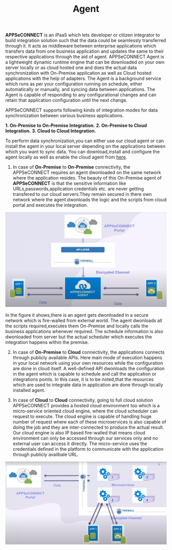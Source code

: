 ﻿---
title: "Agent"
toc: true
tag: developers
category: "Getting Started"
menus: 
    gettingstarted:
        title: "Agent"
        weight: 7
        icon: fa fa-wpexplorer
        identifier: accessingportal
---

**APPSeCONNECT** is an iPaaS which lets developer or citizen integrator to build integration solution such that the data could be seamlessly transferred through it. 
It acts as middleware between enterprise applications which transfers data from one business application and updates the same to their respective applications through the aid of agent. 
APPSeCONNECT Agent is a lightweight dynamic runtime engine that can be downloaded on your own server locally or as cloud hosted one and does the actual data synchronization with On-Premise application as well as Cloud hosted applications with the help of adapters. 
The Agent is a background service which runs as per your configuration running on schedule, either automatically or manually, and syncing data between applications. 
The Agent is capable of responding to any configurational changes and can retain that application configuration until the next change. 

APPSeCONNECT supports following kinds of integration modes for data synchronization between various business applications.

**1. On-Premise to On-Premise Integration.**
**2. On-Premise to Cloud Integration.**
**3. Cloud to Cloud Integration.**

To perform data synchronization,you can either use our cloud agent or can install the agent in your local server depending on the applications between which you want to sync data. 
You can download,install and configure the agent locally as well as enable the cloud agent from [here](/deployment/Deployment-Configuration/). 

1. In case of **On-Premise** to **On-Premise** connectivity, the APPSeCONNECT requires an agent dwonloaded on the same network where the application resides. 
The beauty of this On-Premise agent of **APPSeCONNECT** is that the sensitive information like URLs,passwords,application credentials etc. are never getting transfered to our cloud servers.They remain 
secured in there own network where the agent dwonloads the logic and the scripts from cloud portal and executes the integration. 

![agent1](/staticfiles/root/media/agent1.png)
    
In the figure it shows,there is an agent gets dwonloaded in a secure network which is fire-walled from external world. The agent dwonloads all the scripts required,executes them On-Premise and locally calls 
the business applications whenever required. The schedule information is also dwonloaded from server but the actual scheduler which executes the integration happens within the premise. 
 
2. In case of **On-Premise** to **Cloud** connectivity, the applications connects through publicly available APIs. Here main mode of execution happens in your local network using your own resources while the configuration are done in cloud itself. A well-defined 
API dwonloads the configuration in the agent which is capable to schedule and call the application or integrations points. In this case, it is to be noted,that the resources which are used to integrate data in application 
are done through locally installed agent. 

3. In case of **Cloud** to **Cloud** connectivity, going to full cloud solution APPSeCONNECT provides a hosted cloud environment too which is a micro-service oriented cloud engine, where the cloud scheduler can request to execute. 
The cloud engine is capable of handling huge number of request where each of these microservices is also capable of doing the job and they are inter-connected to produce the actual result. Our cloud engine is 
also IP based fire-walled that means cloud environment can only be accessed through our services only and no external user can access it directly. The micro-service uses the credentials defined in the platform 
to communicate with the application through publicly availbale URL. 

![agent3](/staticfiles/root/media/agent3.png)
